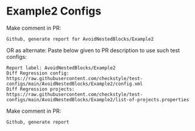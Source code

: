 # Example2 Configs
Make comment in PR:
```
Github, generate report for AvoidNestedBlocks/Example2
```
OR as alternate:
Paste below given to PR description to use such test configs:
```
Report label: AvoidNestedBlocks/Example2
Diff Regression config: https://raw.githubusercontent.com/checkstyle/test-configs/main/AvoidNestedBlocks/Example2/config.xml
Diff Regression projects: https://raw.githubusercontent.com/checkstyle/test-configs/main/AvoidNestedBlocks/Example2/list-of-projects.properties
```
Make comment in PR:
```
Github, generate report
```

